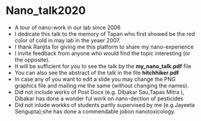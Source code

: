 # Nano_talk2020
- A tour of nano-work in our lab since 2006 
- I dedicate this talk to the memory of Tapan who first showed be the red color of cold in may lab in the yeaer 2007.
- I thank Ranjita  for giving me this platform to share my nano-experience
- I invite feedback from anyone who would find the topic interesting (or the opposite). 
- It will be sufficient for you to see the talk by the **my_nano_talk.pdf** file 
- You can also see the abstract of the talk in the file **hitchhiker.pdf**
-  In case any of you want to edit a slide you may change the PNG graphics file and mailing me the same (without changing the names). 
- Did not include works of Post Docs (e.g. Dibakar Sau,Tapas Mitra ), Dibakar has done a wonder ful work on nano-dection of pesticides  
- Did not inlude workks of students partly supervised by me (e.g.Jayeeta Sengupta);she has done a commendable jobon nanotoxicology.

